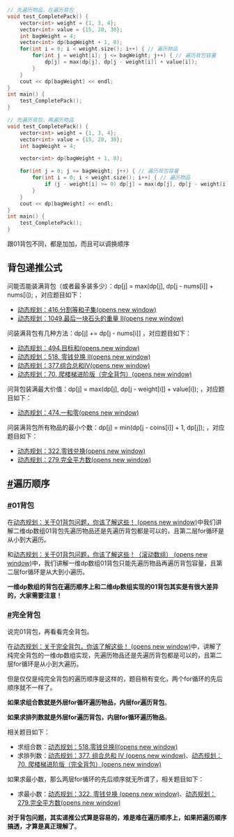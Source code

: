 ```cpp
// 先遍历物品，在遍历背包
void test_CompletePack() {
    vector<int> weight = {1, 3, 4};
    vector<int> value = {15, 20, 30};
    int bagWeight = 4;
    vector<int> dp(bagWeight + 1, 0);
    for(int i = 0; i < weight.size(); i++) { // 遍历物品
        for(int j = weight[i]; j <= bagWeight; j++) { // 遍历背包容量
            dp[j] = max(dp[j], dp[j - weight[i]] + value[i]);
        }
    }
    cout << dp[bagWeight] << endl;
}
int main() {
    test_CompletePack();
}
```

```cpp
// 先遍历背包，再遍历物品
void test_CompletePack() {
    vector<int> weight = {1, 3, 4};
    vector<int> value = {15, 20, 30};
    int bagWeight = 4;

    vector<int> dp(bagWeight + 1, 0);

    for(int j = 0; j <= bagWeight; j++) { // 遍历背包容量
        for(int i = 0; i < weight.size(); i++) { // 遍历物品
            if (j - weight[i] >= 0) dp[j] = max(dp[j], dp[j - weight[i]] + value[i]);
        }
    }
    cout << dp[bagWeight] << endl;
}
int main() {
    test_CompletePack();
}
```

跟01背包不同，都是加加，而且可以调换顺序
## 背包递推公式

问能否能装满背包（或者最多装多少）：dp[j] = max(dp[j], dp[j - nums[i]] + nums[i]); ，对应题目如下：

-   [动态规划：416.分割等和子集(opens new window)](https://programmercarl.com/0416.%E5%88%86%E5%89%B2%E7%AD%89%E5%92%8C%E5%AD%90%E9%9B%86.html)
-   [动态规划：1049.最后一块石头的重量 II(opens new window)](https://programmercarl.com/1049.%E6%9C%80%E5%90%8E%E4%B8%80%E5%9D%97%E7%9F%B3%E5%A4%B4%E7%9A%84%E9%87%8D%E9%87%8FII.html)

问装满背包有几种方法：dp[j] += dp[j - nums[i]] ，对应题目如下：

-   [动态规划：494.目标和(opens new window)](https://programmercarl.com/0494.%E7%9B%AE%E6%A0%87%E5%92%8C.html)
-   [动态规划：518. 零钱兑换 II(opens new window)](https://programmercarl.com/0518.%E9%9B%B6%E9%92%B1%E5%85%91%E6%8D%A2II.html)
-   [动态规划：377.组合总和Ⅳ(opens new window)](https://programmercarl.com/0377.%E7%BB%84%E5%90%88%E6%80%BB%E5%92%8C%E2%85%A3.html)
-   [动态规划：70. 爬楼梯进阶版（完全背包）(opens new window)](https://programmercarl.com/0070.%E7%88%AC%E6%A5%BC%E6%A2%AF%E5%AE%8C%E5%85%A8%E8%83%8C%E5%8C%85%E7%89%88%E6%9C%AC.html)

问背包装满最大价值：dp[j] = max(dp[j], dp[j - weight[i]] + value[i]); ，对应题目如下：

-   [动态规划：474.一和零(opens new window)](https://programmercarl.com/0474.%E4%B8%80%E5%92%8C%E9%9B%B6.html)

问装满背包所有物品的最小个数：dp[j] = min(dp[j - coins[i]] + 1, dp[j]); ，对应题目如下：

-   [动态规划：322.零钱兑换(opens new window)](https://programmercarl.com/0322.%E9%9B%B6%E9%92%B1%E5%85%91%E6%8D%A2.html)
-   [动态规划：279.完全平方数(opens new window)](https://programmercarl.com/0279.%E5%AE%8C%E5%85%A8%E5%B9%B3%E6%96%B9%E6%95%B0.html)

## [#](https://www.programmercarl.com/%E8%83%8C%E5%8C%85%E6%80%BB%E7%BB%93%E7%AF%87.html#%E9%81%8D%E5%8E%86%E9%A1%BA%E5%BA%8F)遍历顺序

### [#](https://www.programmercarl.com/%E8%83%8C%E5%8C%85%E6%80%BB%E7%BB%93%E7%AF%87.html#_01%E8%83%8C%E5%8C%85)01背包

在[动态规划：关于01背包问题，你该了解这些！ (opens new window)](https://programmercarl.com/%E8%83%8C%E5%8C%85%E7%90%86%E8%AE%BA%E5%9F%BA%E7%A1%8001%E8%83%8C%E5%8C%85-1.html)中我们讲解二维dp数组01背包先遍历物品还是先遍历背包都是可以的，且第二层for循环是从小到大遍历。

和[动态规划：关于01背包问题，你该了解这些！（滚动数组） (opens new window)](https://programmercarl.com/%E8%83%8C%E5%8C%85%E7%90%86%E8%AE%BA%E5%9F%BA%E7%A1%8001%E8%83%8C%E5%8C%85-2.html)中，我们讲解一维dp数组01背包只能先遍历物品再遍历背包容量，且第二层for循环是从大到小遍历。

**一维dp数组的背包在遍历顺序上和二维dp数组实现的01背包其实是有很大差异的，大家需要注意！**

### [#](https://www.programmercarl.com/%E8%83%8C%E5%8C%85%E6%80%BB%E7%BB%93%E7%AF%87.html#%E5%AE%8C%E5%85%A8%E8%83%8C%E5%8C%85)完全背包

说完01背包，再看看完全背包。

在[动态规划：关于完全背包，你该了解这些！ (opens new window)](https://programmercarl.com/%E8%83%8C%E5%8C%85%E9%97%AE%E9%A2%98%E7%90%86%E8%AE%BA%E5%9F%BA%E7%A1%80%E5%AE%8C%E5%85%A8%E8%83%8C%E5%8C%85.html)中，讲解了纯完全背包的一维dp数组实现，先遍历物品还是先遍历背包都是可以的，且第二层for循环是从小到大遍历。

但是仅仅是纯完全背包的遍历顺序是这样的，题目稍有变化，两个for循环的先后顺序就不一样了。

**如果求组合数就是外层for循环遍历物品，内层for遍历背包**。

**如果求排列数就是外层for遍历背包，内层for循环遍历物品**。

相关题目如下：

-   求组合数：[动态规划：518.零钱兑换II(opens new window)](https://programmercarl.com/0518.%E9%9B%B6%E9%92%B1%E5%85%91%E6%8D%A2II.html)
-   求排列数：[动态规划：377. 组合总和 Ⅳ (opens new window)](https://mp.weixin.qq.com/s/Iixw0nahJWQgbqVNk8k6gA)、[动态规划：70. 爬楼梯进阶版（完全背包）(opens new window)](https://programmercarl.com/0070.%E7%88%AC%E6%A5%BC%E6%A2%AF%E5%AE%8C%E5%85%A8%E8%83%8C%E5%8C%85%E7%89%88%E6%9C%AC.html)

如果求最小数，那么两层for循环的先后顺序就无所谓了，相关题目如下：

-   求最小数：[动态规划：322. 零钱兑换 (opens new window)](https://programmercarl.com/0322.%E9%9B%B6%E9%92%B1%E5%85%91%E6%8D%A2.html)、[动态规划：279.完全平方数(opens new window)](https://programmercarl.com/0279.%E5%AE%8C%E5%85%A8%E5%B9%B3%E6%96%B9%E6%95%B0.html)

**对于背包问题，其实递推公式算是容易的，难是难在遍历顺序上，如果把遍历顺序搞透，才算是真正理解了**。